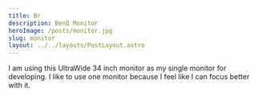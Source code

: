 ```yaml
---
title: Br
description: BenQ Monitor
heroImage: /posts/monitor.jpg
slug: monitor
layout: ../../layouts/PostLayout.astro
---
```


I am using this UltraWide 34 inch monitor as my single monitor for developing.
I like to use one monitor because I feel like I can focus better with it.

